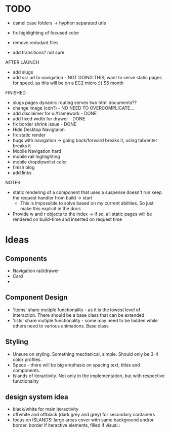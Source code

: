 # TODO

- camel case folders -> hyphen separated urls

- fix highlighting of focused color
- remove redudant files
- add transitions? not sure

AFTER LAUNCH
- add slugs 
- add ssr url to navigation - NOT DOING THIS; want to serve static pages for speed, as this will be on a EC2 micro :)) $5 month

FINISHED

- slugs pages dynamic routing serves two html documents??
- change image (cdn?) - NO NEED TO OVERCOMPLICATE...
- add disclaimer for ui/framework - DONE
- add fixed width for drawer - DONE
- fix border shrink issue - DONE
- Hide Desktop Navigtaion
- fix static render
- bugs with navigation -> going back/forward breaks it, using tab/enter breaks it
- Mobile Navigation hard
- mobile rail highlighting
- mobile dropdownlist color 
- finish blog
- add links

NOTES

- static rendering of a component that uses a suspense doesn't run keep the request handler from build -> start
  - This is impossible to solve based on my current abilities. So just make this explicit in the docs
- Provide w and r objects to the index -> if so, all static pages will be rendered on build-time and inserted on request time




































# Ideas

## Components
- Navigation rail/drawer
- Card
-  


## Component Design
- 'items' share mutiple functionality - as it is the lowest level of interaction. There should be a base class that can be extended
- 'lists' share mutiple functionality - some may need to be hidden while others need to various animations. Base class


## Styling

- Unsure on styling. Something mechanical, simple. Should only be 3-4 color profiles.
- Space - there will be big emphasis on spacing text, titles and components.
- Islands of iteractivity. Not only in the implementation, but with respective functionality



## design system idea

- black/white for main iteractivity
- offwhite and offblack (dark grey and grey) for secondary containers
- focus on ISLANDS! large areas cover with same background and/or border. border if iteractive elements, filled if visual.:

